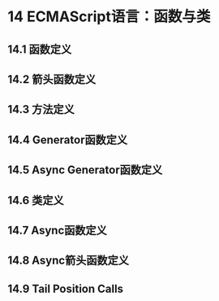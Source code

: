# 14 ECMAScript语言：函数与类

## 14.1 函数定义

## 14.2 箭头函数定义

## 14.3 方法定义

## 14.4 Generator函数定义

## 14.5 Async Generator函数定义

## 14.6 类定义

## 14.7 Async函数定义

## 14.8 Async箭头函数定义

## 14.9 Tail Position Calls